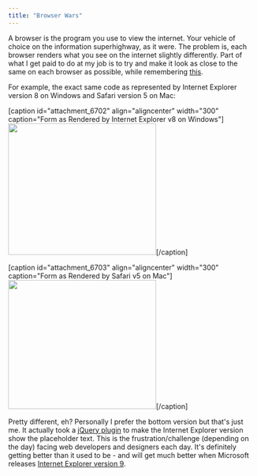 ```yaml
---
title: "Browser Wars"
---
```

<p>A browser is the program you use to view the internet.  Your vehicle of choice on the information superhighway, as it were.  The problem is, each browser renders what you see on the internet slightly differently.  Part of what I get paid to do at my job is to try and make it look as close to the same on each browser as possible, while remembering <a href="http://dowebsitesneedtolookexactlythesameineverybrowser.com/">this</a>.</p>
<p>For example, the exact same code as represented by Internet Explorer version 8 on Windows and Safari version 5 on Mac:</p>
<p>[caption id="attachment_6702" align="aligncenter" width="300" caption="Form as Rendered by Internet Explorer v8 on Windows"]<a href="https://chrisenns.com/wp-content/uploads/2010/07/ieform.png"><img src="https://chrisenns.com/wp-content/uploads/2010/07/ieform-300x266.png" alt="" title="Form as Rendered by Internet Explorer v8 on Windows" width="300" height="266" class="size-medium wp-image-6702" /></a>[/caption]</p>
<p>[caption id="attachment_6703" align="aligncenter" width="300" caption="Form as Rendered by Safari v5 on Mac"]<a href="https://chrisenns.com/wp-content/uploads/2010/07/safariform.png"><img src="https://chrisenns.com/wp-content/uploads/2010/07/safariform-300x261.png" alt="" title="Form as Rendered by Safari v5 on Mac" width="300" height="261" class="size-medium wp-image-6703" /></a>[/caption]</p>
<p>Pretty different, eh?  Personally I prefer the bottom version but that's just me. It actually took a <a href="http://github.com/romac/jQuery.placeHoldize">jQuery plugin</a> to make the Internet Explorer version show the placeholder text.  This is the frustration/challenge (depending on the day) facing web developers and designers each day.  It's definitely getting better than it used to be - and will get much better when Microsoft releases <a href="http://en.wikipedia.org/wiki/Internet_Explorer_9">Internet Explorer version 9</a>.</p>
